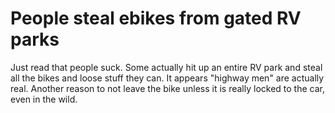 # People steal ebikes from gated RV parks

Just read that people suck. Some actually hit up an entire RV park and steal all the bikes and loose stuff they can. It appears "highway men" are actually real. Another reason to not leave the bike unless it is really locked to the car, even in the wild.


